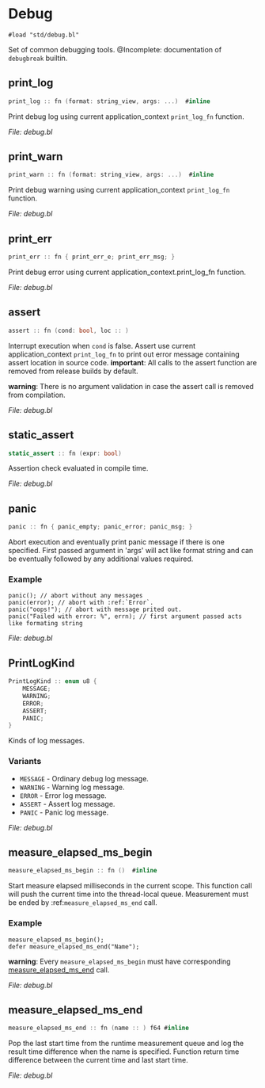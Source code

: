 # Debug

`#load "std/debug.bl"`

Set of common debugging tools.
@Incomplete: documentation of `debugbreak` builtin.

## print_log

```c
print_log :: fn (format: string_view, args: ...)  #inline
```

Print debug log using current application_context `print_log_fn` function.



*File: debug.bl*


## print_warn

```c
print_warn :: fn (format: string_view, args: ...)  #inline
```

Print debug warning using current application_context `print_log_fn` function.



*File: debug.bl*


## print_err

```c
print_err :: fn { print_err_e; print_err_msg; }
```

Print debug error using current application_context.print_log_fn function.



*File: debug.bl*


## assert

```c
assert :: fn (cond: bool, loc :: ) 
```

Interrupt execution when `cond` is false. Assert use current application_context `print_log_fn` to print out error
message containing assert location in source code.
**important**: All calls to the assert function are removed from release builds by default.

**warning**: There is no argument validation in case the assert call is removed from compilation.




*File: debug.bl*


## static_assert

```c
static_assert :: fn (expr: bool) 
```

Assertion check evaluated in compile time.



*File: debug.bl*


## panic

```c
panic :: fn { panic_empty; panic_error; panic_msg; }
```

Abort execution and eventually print panic message if there is one specified. First passed 
argument in 'args' will act like format string and can be eventually followed by any additional 
values required.

### Example

```
panic(); // abort without any messages
panic(error); // abort with :ref:`Error`.
panic("oops!"); // abort with message prited out.
panic("Failed with error: %", errn); // first argument passed acts like formating string
```




*File: debug.bl*


## PrintLogKind

```c
PrintLogKind :: enum u8 {
    MESSAGE;
    WARNING;
    ERROR;
    ASSERT;
    PANIC;
}
```

Kinds of log messages.


### Variants
* `MESSAGE` - Ordinary debug log message.
* `WARNING` - Warning log message.
* `ERROR` - Error log message.
* `ASSERT` - Assert log message.
* `PANIC` - Panic log message.


*File: debug.bl*


## measure_elapsed_ms_begin

```c
measure_elapsed_ms_begin :: fn ()  #inline
```

Start measure elapsed milliseconds in the current scope. This function call will push the current
time into the thread-local queue. Measurement must be ended by :ref:`measure_elapsed_ms_end` call.

### Example

```
measure_elapsed_ms_begin();
defer measure_elapsed_ms_end("Name");
```

**warning**: Every `measure_elapsed_ms_begin` must have corresponding 
[measure_elapsed_ms_end](#measure_elapsed_ms_end) call.




*File: debug.bl*


## measure_elapsed_ms_end

```c
measure_elapsed_ms_end :: fn (name :: ) f64 #inline
```

Pop the last start time from the runtime measurement queue and log the result time difference when 
the name is specified. Function return time difference between the current time and last start time.




*File: debug.bl*

